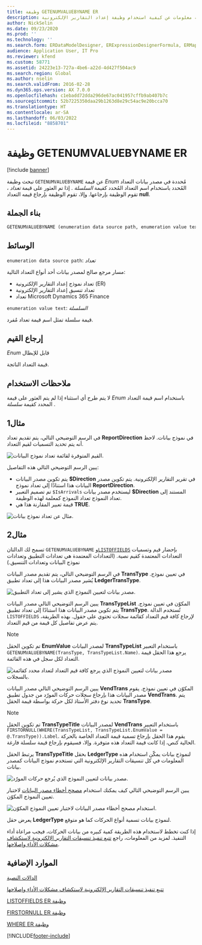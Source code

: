 ```yaml
---
title: وظيفة GETENUMVALUEBYNAME ER
description: توفر هذه المقالة معلومات عن كيفية استخدام وظيفة إعداد التقارير الإلكترونية GETENUMVALUEBYNAME‏ (ER).
author: NickSelin
ms.date: 09/23/2020
ms.prod: ''
ms.technology: ''
ms.search.form: ERDataModelDesigner, ERExpressionDesignerFormula, ERMappedFormatDesigner, ERModelMappingDesigner
audience: Application User, IT Pro
ms.reviewer: kfend
ms.custom: 58771
ms.assetid: 24223e13-727a-4be6-a22d-4d427f504ac9
ms.search.region: Global
ms.author: nselin
ms.search.validFrom: 2016-02-28
ms.dyn365.ops.version: AX 7.0.0
ms.openlocfilehash: c1ebadd72dda296de67ac041957cffb9ab407b7c
ms.sourcegitcommit: 52b7225350daa29b1263d8e29c54ac9e20bcca70
ms.translationtype: HT
ms.contentlocale: ar-SA
ms.lasthandoff: 06/03/2022
ms.locfileid: "8858701"
---
```

# <a name="getenumvaluebyname-er-function"></a>وظيفة GETENUMVALUEBYNAME ER

[!include [banner](../includes/banner.md)]

تبحث وظيفة `GETENUMVALUEBYNAME` عن قيمة *Enum* مُحددة في مصدر بيانات التعداد المُحدد باستخدام اسم التعداد المُحدد كقيمة *السلسلة* . إذا تم العثور على قيمة *تعداد* ، تقوم الوظيفة بإرجاعها. وإلا، تقوم الوظيفة بإرجاع قيمه التعداد **null**.

## <a name="syntax"></a>بناء الجملة

```vb
GETENUMVALUEBYNAME (enumeration data source path, enumeration value text)
```

## <a name="arguments"></a>الوسائط

`enumeration data source path`: *تعداد*

مسار مرجع صالح لمصدر بيانات أحد أنواع التعداد التالية:

- تعداد نموذج إعداد التقارير الإلكترونية (ER)
- تعداد تنسيق إعداد التقارير الإلكترونية
- تعداد Microsoft Dynamics 365‏ Finance

`enumeration value text`: *السلسلة*

قيمة سلسلة تمثل اسم قيمة تعداد مُفرد.

## <a name="return-values"></a>إرجاع القيم

‏‫قابل للإبطال *Enum*

قيمة التعداد الناتجة.

## <a name="usage-notes"></a>ملاحظات الاستخدام

لا يتم طرح أي استثناء إذا لم يتم العثور على قيمة *Enum* باستخدام اسم قيمة التعداد المحدد كقيمة *سلسلة* .

## <a name="example-1"></a>مثال1

في الرسم التوضيحي التالي، يتم تقديم تعداد **ReportDirection** في نموذج بيانات. لاحظ أنه يتم تحديد التسميات لقيم التعداد.

![القيم المتوفرة لقائمة تعداد نموذج البيانات.](./media/ER-data-model-enumeration-values.PNG)

يبين الرسم التوضيحي التالي هذه التفاصيل:

- يتم تكوين مصدر البيانات **$Direction** في تقرير التقارير الإلكترونية. يتم تكوين مصدر البيانات هذا استنادًا إلى تعداد نموذج **ReportDirection**.
- تم تصميم التعبير `$IsArrivals` ليستخدم مصدر بيانات **$Direction** المستند إلى تعداد النموذج تعداد النموذج كمعلمة لهذه الوظيفة.
- قيمة تعبير المقارنة هذا هي **TRUE**.

![مثال عن تعداد نموذج بيانات.](./media/ER-data-model-enumeration-usage.PNG)

## <a name="example-2"></a>مثال2

تسمح لك الدالتان `GETENUMVALUEBYNAME` و[`LISTOFFIELDS`](er-functions-list-listoffields.md) بإحضار قيم وتسميات التعدادات المعتمدة كقيم نصية. (التعدادات المعتمدة هي تعدادات التطبيق وتعدادات نموذج البيانات وتعدادات التنسيق.)

في الرسم التوضيحي التالي، يتم تقديم مصدر البيانات **TransType** في تعيين نموذج. يُشير مصدر البيانات هذا إلى تعداد تطبيق **LedgerTransType**.

![مصدر بيانات لتعيين النموذج الذي يشير إلى تعداد التطبيق.](./media/er-functions-text-getenumvaluebyname-example2-1.png)

يبين الرسم التوضيحي التالي مصدر البيانات **TransTypeList** المكوّن في تعيين نموذج. يتم تكوين مصدر البيانات هذا استنادًا إلى تعداد تطبيق **TransType**. تُستخدم الدالة `LISTOFFIELDS` لإرجاع كافة قيم التعداد كقائمة سجلات تحتوي على حقول. بهذه الطريقة، يتم عرض تفاصيل كل قيمة من قيم التعداد.

> [!NOTE]
> تم تكوين الحقل **EnumValue** لمصدر البيانات **TransTypeList** باستخدام التعبير `GETENUMVALUEBYNAME(TransType, TransTypeList.Name)`. يرجع هذا الحقل قيمة التعداد لكل سجل في هذه القائمة.

![مصدر بيانات لتعيين النموذج الذي يرجع كافة قيم التعداد لتعداد محدد كقائمة بالسجلات.](./media/er-functions-text-getenumvaluebyname-example2-2.png)

يبين الرسم التوضيحي التالي مصدر البيانات **VendTrans** المكوّن في تعيين نموذج. يقوم مصدر البيانات هذا بإرجاع سجلات حركات المورّد من جدول تطبيق **VendTrans**. يتم تحديد نوع دفتر الأستاذ لكل حركة بواسطة قيمة الحقل **TransType**.

> [!NOTE]
> تم تكوين الحقل **TransTypeTitle** لمصدر البيانات **VendTrans** باستخدام التعبير `FIRSTORNULL(WHERE(TransTypeList, TransTypeList.EnumValue = @.TransType)).Label`. يقوم هذا الحقل بإرجاع تسمية قيمة التعداد الخاصة بالحركة الحالية كنص، إذا كانت قيمة التعداد هذه متوفرة. وإلا، فسيقوم بإرجاع قيمة سلسلة فارغة.
>
> يرتبط الحقل **TransTypeTitle** بحقل **LedgerType** لنموذج بيانات يمكّن استخدام هذه المعلومات في كل تنسيقات التقارير الإلكترونية التي تستخدم نموذج البيانات كمصدر بيانات.

![مصدر بيانات لتعيين النموذج الذي يُرجع حركات المورّد.](./media/er-functions-text-getenumvaluebyname-example2-3.png)

يبين الرسم التوضيحي التالي كيف يمكنك استخدام [مصحح أخطاء مصدر البيانات](er-debug-data-sources.md) لاختبار تعيين النموذج المكوّن.

![استخدام مصحح أخطاء مصدر البيانات لاختبار تعيين النموذج المكوّن.](./media/er-functions-text-getenumvaluebyname-example2-4.gif)

يعرض حقل **LedgerType** لنموذج بيانات تسمية أنواع الحركات كما هو متوقع.

إذا كنت تخطط لاستخدام هذه الطريقة كمية كبيره من بيانات الحركات، فيجب مراعاة أداء التنفيذ. لمزيد من المعلومات، راجع [تتبع تنفيذ تنسيقات التقارير الإلكترونية لاستكشاف مشكلات الأداء وإصلاحها](trace-execution-er-troubleshoot-perf.md).

## <a name="additional-resources"></a>الموارد الإضافية

[الدالات النصية](er-functions-category-text.md)

[تتبع تنفيذ تنسيقات التقارير الإلكترونية لاستكشاف مشكلات الأداء وإصلاحها](trace-execution-er-troubleshoot-perf.md)

[LISTOFFIELDS ER وظيفة](er-functions-list-listoffields.md)

[FIRSTORNULL ER وظيفة](er-functions-list-firstornull.md)

[WHERE ER وظيفة](er-functions-list-where.md)


[!INCLUDE[footer-include](../../../includes/footer-banner.md)]
